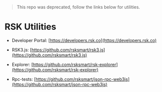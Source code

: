  > This repo was deprecated, follow the links below for utilities. 

# RSK Utilities

* Developer Portal: [https://developers.rsk.co](https://developers.rsk.co)

* RSK3.js: [https://github.com/rsksmart/rsk3.js](https://github.com/rsksmart/rsk3.js)

* Explorer: [https://github.com/rsksmart/rsk-explorer](https://github.com/rsksmart/rsk-explorer)

* Rpc-tests: [https://github.com/rsksmart/json-rpc-web3js](https://github.com/rsksmart/json-rpc-web3js)